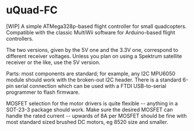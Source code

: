 # uQuad-FC

[WIP] A simple ATMega328p-based flight controller for small quadcopters. Compatible with the classic MultiWii software for Arduino-based flight controllers.

The two versions, given by the 5V one and the 3.3V one, correspond to different receiver voltages. Unless you plan on using a Spektrum satellite receiver or the like, use the 5V version.

Parts: most components are standard; for example, any I2C MPU6050 module should work with the broken-out I2C header. There is a standard 6-pin serial connection which can be used with a FTDI USB-to-serial programmer to flash firmware.

MOSFET selection for the motor drivers is quite flexible -- anything in a SOT-23-3 package should work. Make sure the desired MOSFET can handle the rated current -- upwards of 8A per MOSFET should be fine with most standard sized brushed DC motors, eg 8520 size and smaller.
